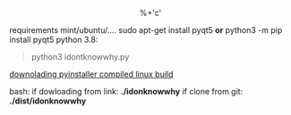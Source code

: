 <p align='center'>%+'c'</p>



requirements
mint/ubuntu/....
sudo apt-get install pyqt5 <b>or</b> python3 -m pip install pyqt5
python 3.8:
<blockquote>python3 idontknowwhy.py</blockquote> 

<a href="./dist/idonknowwhy">downolading pyinstaller compiled linux build</a>

bash:
if dowloading from link: 
<b>./idonknowwhy</b>
if clone from git:
<b>
./dist/idonknowwhy
</b>

